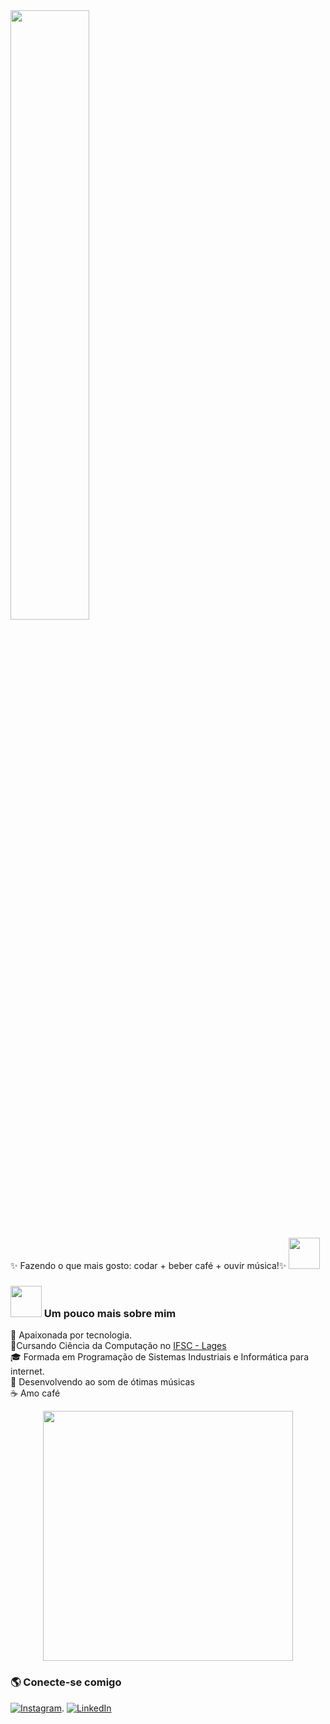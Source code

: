 <img src="https://readme-typing-svg.demolab.com?font=Inconsolata&weight=500&size=50&duration=2000&pause=300&color=A020F0&left=true&vLeft=true&multiline=true&repeat=false&random=false&width=1300&height=140&lines=Bem+Vindo;ao+meu+a+GitHub+%E2%9C%A9" width="50%" />

✨ Fazendo o que mais gosto: codar + beber café + ouvir música!✨ <img src="https://media.giphy.com/media/WUlplcMpOCEmTGBtBW/giphy.gif" width="50"> 

### <img src="https://media.giphy.com/media/VgCDAzcKvsR6OM0uWg/giphy.gif" width="50"> Um pouco mais sobre mim
🌟 Apaixonada por tecnologia. <br>
🚀Cursando Ciência da Computação no <a href="https://www.ifsc.edu.br/web/campus-lages">IFSC - Lages </a> <br>
🎓 Formada em Programação de Sistemas Industriais e Informática para internet. <br>
🎵 Desenvolvendo ao som de ótimas músicas <br>
☕ Amo café <br>

 <div align="center"> <img src="https://github-readme-stats.vercel.app/api/top-langs/?username=IsabelyNunes&layout=pie&theme=radical" width="400px"/> </div>


### 🌎 Conecte-se comigo  
[![Instagram](https://img.shields.io/badge/Instagram-833AB4?style=for-the-badge&logo=instagram&logoColor=white)](https://instagram.com/IsabelyNunes).
[![LinkedIn](https://img.shields.io/badge/LinkedIn-0077B5?style=for-the-badge&logo=linkedin&logoColor=white)](https://linkedin.com/in/IsabelyNunes)  



